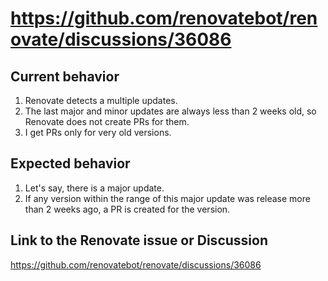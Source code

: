 # https://github.com/renovatebot/renovate/discussions/36086

## Current behavior

1. Renovate detects a multiple updates.
2. The last major and minor updates are always less than 2 weeks old, so Renovate does not create PRs for them.
4. I get PRs only for very old versions.

## Expected behavior

1. Let's say, there is a major update.
2. If any version within the range of this major update was release more than 2 weeks ago, a PR is created for the version.

## Link to the Renovate issue or Discussion

https://github.com/renovatebot/renovate/discussions/36086
